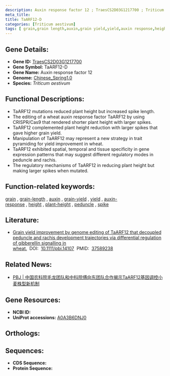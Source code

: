 ```yaml
---
description: Auxin response factor 12 ; TraesCS2D03G1217700 ; Triticum aestivum
meta_title:
title: TaARF12-D
categories: [Triticum aestivum]
tags: [ grain,grain length,auxin,grain yield,yield,auxin response,height,plant height,peduncle,spike ]
---
```


## Gene Details:
- **Gene ID:**	[TraesCS2D03G1217700](https://ensembl.gramene.org/Triticum_aestivum/Gene/Summary?g=TraesCS2D03G1217700)
- **Gene Symbol:** TaARF12-D
- **Gene Name:** Auxin response factor 12
- **Genome:** [Chinese_Spring1.0](https://ensembl.gramene.org/Triticum_aestivum/Info/Index)
- **Species:** *Triticum aestivum*

## Functional Descriptions:
   - TaARF12 mutations reduced plant height but increased spike length.
   - The editing of a wheat auxin response factor TaARF12 by using CRISPR/Cas9 that rendered shorter plant height with larger spikes.
   - TaARF12 complemented plant height reduction with larger spikes that gave higher grain yield.
   - Manipulation of TaARF12 may represent a new strategy in trait pyramiding for yield improvement in wheat.
   - TaARF12 exhibited spatial, temporal and tissue specificity in gene expression patterns that may suggest different regulatory modes in peduncle and rachis.
   - The regulatory mechanisms of TaARF12 in reducing plant height but making larger spikes when mutated.

## Function-related keywords:
[grain](/tags/grain/)&nbsp;,&nbsp;[grain-length](/tags/grain-length/)&nbsp;,&nbsp;[auxin](/tags/auxin/)&nbsp;,&nbsp;[grain-yield](/tags/grain-yield/)&nbsp;,&nbsp;[yield](/tags/yield/)&nbsp;,&nbsp;[auxin-response](/tags/auxin-response/)&nbsp;,&nbsp;[height](/tags/height/)&nbsp;,&nbsp;[plant-height](/tags/plant-height/)&nbsp;,&nbsp;[peduncle](/tags/peduncle/)&nbsp;,&nbsp;[spike](/tags/spike/)

## Literature:
   - [Grain yield improvement by genome editing of TaARF12 that decoupled peduncle and rachis development trajectories via differential regulation of gibberellin signalling in wheat.]( https://onlinelibrary.wiley.com/doi/10.1111/pbi.14107)&nbsp;&nbsp;DOI:&nbsp;&nbsp;[10.1111/pbi.14107](https://onlinelibrary.wiley.com/doi/10.1111/pbi.14107)&nbsp;&nbsp;PMID:&nbsp;&nbsp;[37589238](https://pubmed.ncbi.nlm.nih.gov/37589238/)

## Related News:
   - [PBJ | 中国农科院毛龙团队和中科院傅向东团队合作揭示TaARF12基因调控小麦株型新机制](https://mp.weixin.qq.com/s/XzpEQlL7mDwPxLkS1ZYhNA)

## Gene Resources:
- **NCBI ID:**  [](https://www.ncbi.nlm.nih.gov/gene/?term=)
- **UniProt accessions:** [A0A3B6DNJ0](https://www.uniprot.org/uniprotkb/A0A3B6DNJ0/entry)

## Orthologs:

## Sequences:
- **CDS Sequence:**
- **Protein Sequence:**
